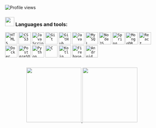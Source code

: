 <p align="left"> <img src="https://komarev.com/ghpvc/?username=GribP&color=blue" alt="Profile views" /> </p>

### <img height="30" src="https://user-images.githubusercontent.com/77757301/126855288-0264f667-f8be-4c1d-9fe0-d0049d751dba.gif"> Languages and tools: 
<code><img width="40px" src="https://cdn.jsdelivr.net/gh/devicons/devicon/icons/html5/html5-original-wordmark.svg" title = "HTML5"/></code>
<code><img width="40px" src="https://cdn.jsdelivr.net/gh/devicons/devicon/icons/css3/css3-original-wordmark.svg" title = "CSS3"/></code>
<code><img width="40px" src="https://cdn.jsdelivr.net/gh/devicons/devicon/icons/javascript/javascript-original.svg" title = "JavaScript"/></code>
<code><img width="40px" src="https://cdn.jsdelivr.net/gh/devicons/devicon/icons/git/git-original.svg" title = "Git"/></code>
<code><img width="40px" src="https://www.vectorlogo.zone/logos/github/github-icon.svg" title = "GitHub"/></code>
<code><img width="40px" src="https://www.vectorlogo.zone/logos/java/java-icon.svg" title = "Java"/></code>
<code><img width="40px" src="https://cdn.jsdelivr.net/gh/devicons/devicon/icons/mysql/mysql-original.svg" title = "MySQL"/></code>
<code><img width="40px" src="https://www.vectorlogo.zone/logos/nodejs/nodejs-icon.svg" title = "NodeJS"/></code>
<code><img width="40px" src="https://www.vectorlogo.zone/logos/springio/springio-icon.svg" title = "Spring"/></code>
<code><img width="40px" src="https://www.vectorlogo.zone/logos/mongodb/mongodb-icon.svg" title = "MongoDB"/></code>
<code><img width="40px" src="https://www.vectorlogo.zone/logos/reactjs/reactjs-icon.svg" title = "React"/></code>
<code><img width="40px" src="https://www.vectorlogo.zone/logos/docker/docker-icon.svg" title = "Docker"/></code>
<code><img width="40px" src="https://www.vectorlogo.zone/logos/postgresql/postgresql-icon.svg" title = "PostgreSQL"/></code>
<code><img width="40px" src="https://www.vectorlogo.zone/logos/python/python-icon.svg" title = "Python"/></code>
<code><img width="40px" src="https://cdn.jsdelivr.net/gh/devicons/devicon/icons/c/c-original.svg" title = "C"/></code>
<code><img width="40px" src="https://www.vectorlogo.zone/logos/kotlinlang/kotlinlang-icon.svg" title = "Kotlin"/></code>
<code><img width="40px" src="https://www.vectorlogo.zone/logos/firebase/firebase-icon.svg" title = "Firebase"/></code>
<code><img width="40px" src="https://www.vectorlogo.zone/logos/android/android-icon.svg" title = "Android"/></code>

##
<p align="center">
<a href="https://github.com/imyasha">
  <img height="180em" src="https://github-readme-stats-eight-theta.vercel.app/api?username=imyasha&show_icons=true&theme=radical&include_all_commits=true&count_private=true"/>
  <img height="180em" src="https://github-readme-stats-eight-theta.vercel.app/api/top-langs/?username=imyasha&layout=compact&langs_count=8&theme=radical"/>
</a>
</p>
